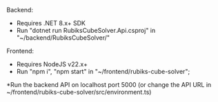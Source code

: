 Backend:
  - Requires .NET 8.x+ SDK
  - Run "dotnet run RubiksCubeSolver.Api.csproj" in "~/backend/RubiksCubeSolver/"

Frontend:
  - Requires NodeJS v22.x+
  - Run "npm i", "npm start" in "~/frontend/rubiks-cube-solver";

*Run the backend API on localhost port 5000 (or change the API URL in ~/frontend/rubiks-cube-solver/src/environment.ts) 
